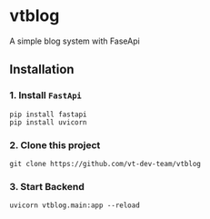 # vtblog

A simple blog system with FaseApi

## Installation

### 1. Install `FastApi`

```
pip install fastapi
pip install uvicorn
```

### 2. Clone this project

```
git clone https://github.com/vt-dev-team/vtblog
```

### 3. Start Backend

```
uvicorn vtblog.main:app --reload
```